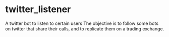 # twitter_listener
A twitter bot to listen to certain users
The objective is to follow some bots on twitter that share their calls, and to replicate them on a trading exchange. 
